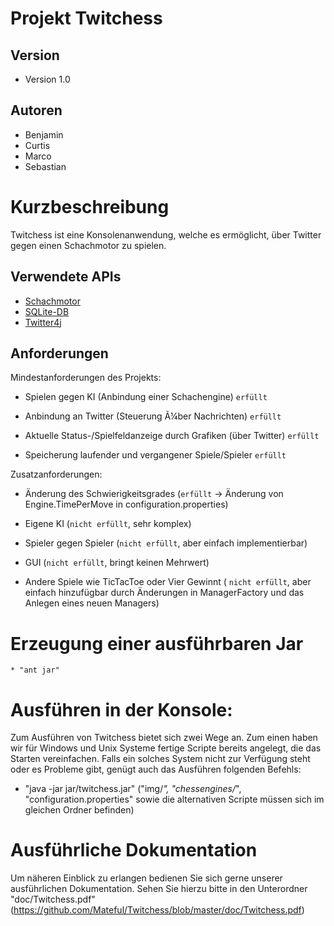 Projekt Twitchess
=================

Version
-------
* Version 1.0

Autoren
------- 
* Benjamin
* Curtis
* Marco
* Sebastian

Kurzbeschreibung
===============
Twitchess ist eine Konsolenanwendung, welche es ermöglicht, über Twitter gegen einen Schachmotor zu spielen.

Verwendete APIs
---------------
* [Schachmotor](https://github.com/mcostalba/Stockfish)
* [SQLite-DB](http://www.zentus.com/sqlitejdbc)
* [Twitter4j](http://twitter4j.org)

Anforderungen
----------------

Mindestanforderungen des Projekts:

* Spielen gegen KI (Anbindung einer Schachengine) `erfüllt`
  
* Anbindung an Twitter (Steuerung Ã¼ber Nachrichten) `erfüllt`
  
* Aktuelle Status-/Spielfeldanzeige durch Grafiken (über Twitter) `erfüllt`
  
* Speicherung laufender und vergangener Spiele/Spieler `erfüllt`
  

Zusatzanforderungen:

* Änderung des Schwierigkeitsgrades (`erfüllt` -> Änderung von Engine.TimePerMove in configuration.properties)
  
* Eigene KI (`nicht erfüllt`, sehr komplex)
  
* Spieler gegen Spieler (`nicht erfüllt`, aber einfach implementierbar)
  
* GUI (`nicht erfüllt`, bringt keinen Mehrwert)
  
* Andere Spiele wie TicTacToe oder Vier Gewinnt (  `nicht erfüllt`, aber einfach hinzufügbar durch Änderungen in 
ManagerFactory und das Anlegen eines neuen Managers)
    

Erzeugung einer ausführbaren Jar
================================
	* "ant jar"

Ausführen in der Konsole:
=========================

Zum Ausführen von Twitchess bietet sich zwei Wege an. Zum einen haben wir für Windows und Unix Systeme fertige 
Scripte bereits angelegt, die das Starten vereinfachen. Falls ein solches System nicht zur Verfügung steht oder es 
Probleme gibt, genügt auch das Ausführen folgenden Befehls:

* "java -jar jar/twitchess.jar"
("img/*", "chessengines/*", "configuration.properties" sowie die alternativen Scripte müssen sich im gleichen Ordner befinden)

Ausführliche Dokumentation
==========================
Um näheren Einblick zu erlangen bedienen Sie sich gerne unserer ausführlichen Dokumentation.
Sehen Sie hierzu bitte in den Unterordner "doc/Twitchess.pdf" (https://github.com/Mateful/Twitchess/blob/master/doc/Twitchess.pdf)